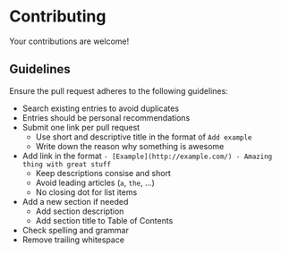 # Contributing

Your contributions are welcome!

## Guidelines

Ensure the pull request adheres to the following guidelines:

 - Search existing entries to avoid duplicates
 - Entries should be personal recommendations
 - Submit one link per pull request
   - Use short and descriptive title in the format of `Add example`
   - Write down the reason why something is awesome
 - Add link in the format `- [Example](http://example.com/) - Amazing thing with great stuff`
   - Keep descriptions consise and short
   - Avoid leading articles (`a`, `the`, ...)
   - No closing dot for list items
 - Add a new section if needed
   - Add section description
   - Add section title to Table of Contents
 - Check spelling and grammar
 - Remove trailing whitespace

